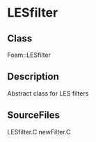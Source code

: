 # LESfilter 
## Class
Foam::LESfilter

## Description
Abstract class for LES filters

## SourceFiles
LESfilter.C
newFilter.C

